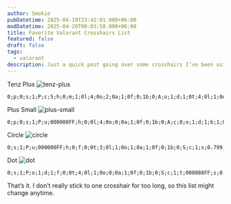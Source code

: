 ```yaml
---
author: Smokie
pubDatetime: 2025-04-19T23:42:01.000+06:00
modDatetime: 2025-04-20T00:03:58.000+06:00
title: Favorite Valorant Crosshairs List
featured: false
draft: false
tags:
  - valorant
description: Just a quick post going over some crosshairs I’ve been using lately. Nothing crazy, just stuff that feels good to aim with.
---
```


Tenz Plus
![tenz-plus](https://i.imgur.com/K8u5ttO.png)

```
0;p;0;s;1;P;c;5;h;0;m;1;0l;4;0o;2;0a;1;0f;0;1b;0;A;o;1;d;1;0t;4;0l;1;0o;0;0a;1;0f;0;1b;0;S;c;1;s;0.823;o;1
```

Plus Small
![plus-small](https://i.imgur.com/NiZVXAN.png)

```
0;p;0;s;1;P;u;000000FF;h;0;0l;4;0o;0;0a;1;0f;0;1b;0;A;c;8;o;1;d;1;b;1;0t;4;0l;1;0o;0;0a;1;0f;0;1b;0;S;c;1;t;FEFFFFFF;s;0.86;o;1
```

Circle
![circle](https://i.imgur.com/lgWxjPd.png)

```
0;s;1;P;u;000000FF;h;0;f;0;0t;3;0l;1;0o;1;0a;1;0f;0;1b;0;S;c;1;s;0.799;o;1
```

Dot
![dot](https://i.imgur.com/9BgqAw9.png)

```
0;s;1;P;o;1;d;1;f;0;0t;4;0l;1;0o;0;0a;1;0f;0;1b;0;S;c;1;t;000088FF;s;0.799;o;1z
```

That’s it. I don’t really stick to one crosshair for too long, so this list might change anytime.
